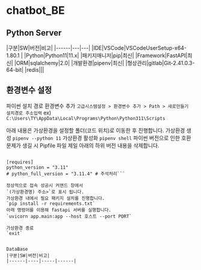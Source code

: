 # chatbot_BE
## Python Server
|구분|SW|버전|비고|
|------|---|---|
|IDE|VSCode|VSCodeUserSetup-x64-1.80.1 |
|Python|Python11|11.x|
|패키지매니저|pip|최신|
|Framework|FastAPI|최신|
|ORM|sqlalchemy|2.0|
|개발환경|pipenv|최신|
|형상관리|gitlab|Git-2.41.0.3-64-bit|
|redis|||

## 환경변수 설정

파이썬 설치 경로 환경변수 추가
`고급시스템설정 > 환경변수 추가 > Path > 새로만들기  설치경로 주소입력`
ex) `C:\Users\TY\AppData\Local\Programs\Python\Python311\Scripts`

아래 내용은 가상환경을 설정할 폴더(코드 위치)로 이동한 후 진행합니다.
가상환경 생성
`pipenv --python 11`
가상환경 활성화
`pipenv shell`
파이썬 버전으로 인한 호환 문제가 생길 시 Pipfile 파일 제일 아래의 하위 버전 내용을 삭제합니다.
 ```# Pipfile

 [requires]
 python_version = "3.11"
 # python_full_version = "3.11.4" # 주석처리```

정상적으로 접속 성공시 커맨드 창에서 
`(가상환경명) 주소>`로 표시 됩니다. 
가상환경 내에서 필요 패키지 설치를 진행합니다.
 `pip install -r requirements.txt`
아래 명령어를 이용해 fastapi 서버를 실행합니다.
 `uvicorn app.main:app --host 호스트 --port PORT`

가상환경 종료 
`exit`


 DataBase
|구분|SW|버전|비고|
|------|----|-----|------|
